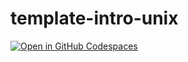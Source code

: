 # template-intro-unix

[![Open in GitHub Codespaces](https://github.com/codespaces/badge.svg)](https://codespaces.new/Applied-Genomics-UTD/template-intro-unix?template=false&quickstart=1)
